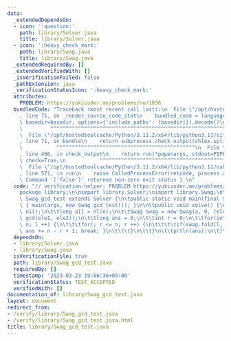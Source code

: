 ```yaml
---
data:
  _extendedDependsOn:
  - icon: ':question:'
    path: library/Solver.java
    title: library/Solver.java
  - icon: ':heavy_check_mark:'
    path: library/Swag.java
    title: library/Swag.java
  _extendedRequiredBy: []
  _extendedVerifiedWith: []
  _isVerificationFailed: false
  _pathExtension: java
  _verificationStatusIcon: ':heavy_check_mark:'
  attributes:
    PROBLEM: https://yukicoder.me/problems/no/1036
  bundledCode: "Traceback (most recent call last):\n  File \"/opt/hostedtoolcache/Python/3.11.2/x64/lib/python3.11/site-packages/onlinejudge_verify/documentation/build.py\"\
    , line 71, in _render_source_code_stat\n    bundled_code = language.bundle(stat.path,\
    \ basedir=basedir, options={'include_paths': [basedir]}).decode()\n          \
    \         ^^^^^^^^^^^^^^^^^^^^^^^^^^^^^^^^^^^^^^^^^^^^^^^^^^^^^^^^^^^^^^^^^^^^^^^^^^^^^^^^^\n\
    \  File \"/opt/hostedtoolcache/Python/3.11.2/x64/lib/python3.11/site-packages/onlinejudge_verify/languages/user_defined.py\"\
    , line 71, in bundle\n    return subprocess.check_output(shlex.split(command))\n\
    \           ^^^^^^^^^^^^^^^^^^^^^^^^^^^^^^^^^^^^^^^^^^^^^\n  File \"/opt/hostedtoolcache/Python/3.11.2/x64/lib/python3.11/subprocess.py\"\
    , line 466, in check_output\n    return run(*popenargs, stdout=PIPE, timeout=timeout,\
    \ check=True,\n           ^^^^^^^^^^^^^^^^^^^^^^^^^^^^^^^^^^^^^^^^^^^^^^^^^^^^^^^^^\n\
    \  File \"/opt/hostedtoolcache/Python/3.11.2/x64/lib/python3.11/subprocess.py\"\
    , line 571, in run\n    raise CalledProcessError(retcode, process.args,\nsubprocess.CalledProcessError:\
    \ Command '['false']' returned non-zero exit status 1.\n"
  code: "// verification-helper: PROBLEM https://yukicoder.me/problems/no/1036\n\n\
    package library;\n\nimport library.Solver;\nimport library.Swag;\n\npublic class\
    \ Swag_gcd_test extends Solver {\n\tpublic static void main(final String[] args)\
    \ { main(args, new Swag_gcd_test()); }\n\n\tpublic void solve() {\n\t\tint n =\
    \ ni();\n\t\tlong a[] = nl(n);\n\t\tSwag swag = new Swag(a, 0, (ele1, ele2) ->\
    \ gcd(ele1, ele2));\n\t\tlong ans = 0;\n\t\tint r = 0;\n\t\tfor(int l = 0; l <\
    \ n; l ++) {\n\t\t\tfor(; r <= n; r ++) {\n\t\t\t\tif(swag.fold(l, r) == 1) {\
    \ ans += n - r + 1; break; }\n\t\t\t}\n\t\t}\n\t\tprtln(ans);\n\t}\n}"
  dependsOn:
  - library/Solver.java
  - library/Swag.java
  isVerificationFile: true
  path: library/Swag_gcd_test.java
  requiredBy: []
  timestamp: '2023-03-23 19:06:36+09:00'
  verificationStatus: TEST_ACCEPTED
  verifiedWith: []
documentation_of: library/Swag_gcd_test.java
layout: document
redirect_from:
- /verify/library/Swag_gcd_test.java
- /verify/library/Swag_gcd_test.java.html
title: library/Swag_gcd_test.java
---
```

